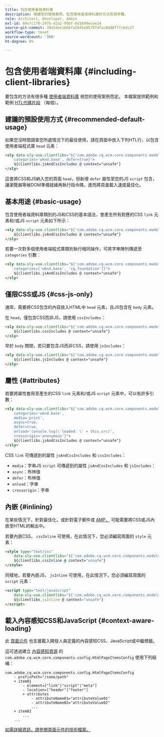 ```yaml
---
title: 包含使用者端資料庫
description: 根據您的使用案例，包含使用者端資料庫的方式有很多種。
role: Architect, Developer, Admin
exl-id: 84e7c178-247b-42a2-99bf-6d1699ecee14
source-git-commit: 39a5dee1666fa2645e0579fdfac0400f7fcbdc27
workflow-type: tm+mt
source-wordcount: '369'
ht-degree: 0%

---
```


# 包含使用者端資料庫 {#including-client-libraries}

要包含的方法有很多種 [使用者端資料庫](/help/developing/archetype/front-end.md#clientlibs) 視您的使用案例而定。 本檔案提供範例和範例 [HTL代碼片段](https://experienceleague.adobe.com/docs/experience-manager-htl/using/overview.html) （每個）。

## 建議的預設使用方式 {#recommended-default-usage}

如果您沒時間調查您所處情況下的最佳使用，請在頁面中放入下列HTL行，以包含使用者端程式庫 `head` 元素：

```html
<sly data-sly-use.clientlibs="${'com.adobe.cq.wcm.core.components.models.ClientLibraries' @
    categories='wknd.base', defer=true}">
    ${clientlibs.jsAndCssIncludes @ context="unsafe"}
</sly>
```

這會將CSS和JS納入您的頁面 `head`，但新增 `defer` 屬性至您的JS `script` 包含，讓瀏覽器等候DOM準備就緒再執行指令碼，進而將頁面載入速度最佳化。

## 基本用途 {#basic-usage}

包含使用者端資料庫類別的JS和CSS的基本語法，會產生所有對應的CSS `link` 元素和/或JS `script` 元素如下所示：

```html
<sly data-sly-use.clientlibs="${'com.adobe.cq.wcm.core.components.models.ClientLibraries' @ categories='wknd.base'}">
    ${clientlibs.jsAndCssIncludes @ context="unsafe"}
</sly>
```

若要一次對多個使用者端程式庫類別執行相同操作，可將字串陣列傳遞至 `categories` 引數：

```html
<sly data-sly-use.clientlibs="${'com.adobe.cq.wcm.core.components.models.ClientLibraries' @
    categories=['wknd.base', 'cq.foundation']}">
    ${clientlibs.jsAndCssIncludes @ context="unsafe"}
</sly>
```

## 僅限CSS或JS {#css-js-only}

通常，需要將CSS包含的內容放入HTML中 `head` 元素，且JS包含在 `body` 元素。

在 `head`，僅包含CSS而非JS，請使用 `cssIncludes`：

```html
<sly data-sly-use.clientlibs="${'com.adobe.cq.wcm.core.components.models.ClientLibraries' @ categories='wknd.base'}">
    ${clientlibs.cssIncludes @ context="unsafe"}
</sly>
```

早於 `body` 關閉，若只要包含JS而非CSS，請使用 `jsIncludes`：

```html
<sly data-sly-use.clientlibs="${'com.adobe.cq.wcm.core.components.models.ClientLibraries' @ categories='wknd.base'}">
    ${clientlibs.jsIncludes @ context="unsafe"}
</sly>
```

## 屬性 {#attributes}

若要將屬性套用至產生的CSS `link` 元素和/或JS `script` 元素中，可以有許多引數：

```html
<sly data-sly-use.clientlibs="${'com.adobe.cq.wcm.core.components.models.ClientLibraries' @
    categories='wknd.base',
    media='print',
    async=true,
    defer=true,
    onload='console.log(\'loaded: \' + this.src)',
    crossorigin='anonymous'}">
    ${clientlibs.jsAndCssIncludes @ context="unsafe"}
</sly>
```

CSS `link` 可傳遞到的屬性 `jsAndCssIncludes` 和 `cssIncludes`：

* `media`：字串JS `script` 可傳遞到的屬性 `jsAndCssIncludes` 和 `jsIncludes`：
* `async`：布林值
* `defer`：布林值
* `onload`：字串
* `crossorigin`：字串

## 內嵌 {#inlining}

在某些情況下，針對最佳化，或針對電子郵件或 [AMP、](amp.md) 可能需要將CSS或JS內嵌至HTML的輸出中。

若要內嵌CSS， `cssInline` 可使用，在此情況下，您必須編寫周圍的 `style` 元素：

```html
<style type="text/css"
    data-sly-use.clientlibs="${'com.adobe.cq.wcm.core.components.models.ClientLibraries' @ categories='wknd.base'}">
    ${clientlibs.cssInline @ context="unsafe"}
</style>
```

同樣地，若要內嵌JS， `jsInline` 可使用，在此情況下，您必須編寫周圍的 `script` 元素：

```html
<script type="text/javascript"
    data-sly-use.clientlibs="${'com.adobe.cq.wcm.core.components.models.ClientLibraries' @ categories='wknd.base'}">
    ${clientlibs.jsInline @ context="unsafe"}
</script>
```

## 載入內容感知CSS和JavaScript {#context-aware-loading}

此 [頁面元件](/help/components/page.md) 也支援載入開發人員定義的內容感知CSS、JavaScript或中繼標籤。

這可透過建立 [內容感知資源](context-aware-configs.md) 的 `com.adobe.cq.wcm.core.components.config.HtmlPageItemsConfig` 使用下列結構：

```text
com.adobe.cq.wcm.core.components.config.HtmlPageItemsConfig
    - prefixPath="/some/path"
    + item01
        - element=["link"|"script"|"meta"]
        - location=["header"|"footer"]
        + attributes
            - attributeName01="attributeValue01"
            - attributeName02="attributeValue02"
            ...
    + item02
        ...
    ...
```

[如需詳細資訊，請參閱頁面元件的技術檔案。](https://github.com/adobe/aem-core-wcm-components/tree/master/content/src/content/jcr_root/apps/core/wcm/components/page/v2/page#loading-of-context-aware-cssjs)
